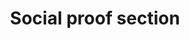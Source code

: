 ---
title: Social proof section
stack: HTML and CSS
image: project-social-proof-section.png
projectLink: https://saad-shaikh-stats-preview-component.netlify.app/
description: This is a social proof section I created in a Frontend Mentor project
---